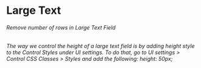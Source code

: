 # Large Text

###### Remove number of rows in Large Text Field

###### The way we control the height of a large text field is by adding height style to the Control Styles under UI settings. To do that, go to UI settings &gt; Control CSS Classes &gt; Styles and add the following: height: 50px;



